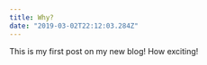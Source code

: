 ```yaml
---
title: Why?
date: "2019-03-02T22:12:03.284Z"
---
```


This is my first post on my new blog! How exciting!

